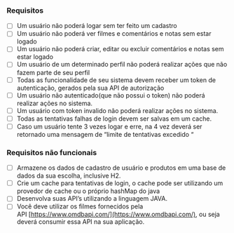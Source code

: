 ### Requisitos

- [ ] Um usuário não poderá logar sem ter feito um cadastro
- [ ] Um usuário não poderá ver filmes e comentários e notas sem estar logado
- [ ] Um usuário não poderá criar, editar ou excluir comentários e notas sem estar logado
- [ ] Um usuário de um determinado perfil não poderá realizar ações que não fazem parte de seu perfil
- [ ] Todas as funcionalidade de seu sistema devem receber um token de autenticação, gerados pela sua API de autorização
- [ ] Um usuário não autenticado(que não possui o token) não poderá realizar ações no sistema.
- [ ] Um usuário com token invalido não poderá realizar ações no sistema.
- [ ] Todas as tentativas falhas de login devem ser salvas em um cache.
- [ ] Caso um usuário tente 3 vezes logar e erre, na 4 vez deverá ser retornado uma mensagem de “limite de tentativas excedido “

### Requisitos não funcionais

- [ ] Armazene os dados de cadastro de usuário e produtos em uma base de dados da sua escolha, inclusive H2.
- [ ] Crie um cache para tentativas de login, o cache pode ser utilizando um provedor de cache ou o próprio hashMap do java
- [ ] Desenvolva suas API’s utilizando a linguagem JAVA.
- [ ] Você deve utilizar os filmes fornecidos pela API [https://www.omdbapi.com/](https://www.omdbapi.com/), ou seja deverá consumir essa API na sua aplicação.